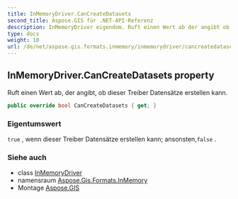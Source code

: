```yaml
---
title: InMemoryDriver.CanCreateDatasets
second_title: Aspose.GIS für .NET-API-Referenz
description: InMemoryDriver eigendom. Ruft einen Wert ab der angibt ob dieser Treiber Datensätze erstellen kann.
type: docs
weight: 10
url: /de/net/aspose.gis.formats.inmemory/inmemorydriver/cancreatedatasets/
---
```

## InMemoryDriver.CanCreateDatasets property

Ruft einen Wert ab, der angibt, ob dieser Treiber Datensätze erstellen kann.

```csharp
public override bool CanCreateDatasets { get; }
```

### Eigentumswert

`true` , wenn dieser Treiber Datensätze erstellen kann; ansonsten,`false` .

### Siehe auch

* class [InMemoryDriver](../)
* namensraum [Aspose.Gis.Formats.InMemory](../../inmemorydriver/)
* Montage [Aspose.GIS](../../../)


